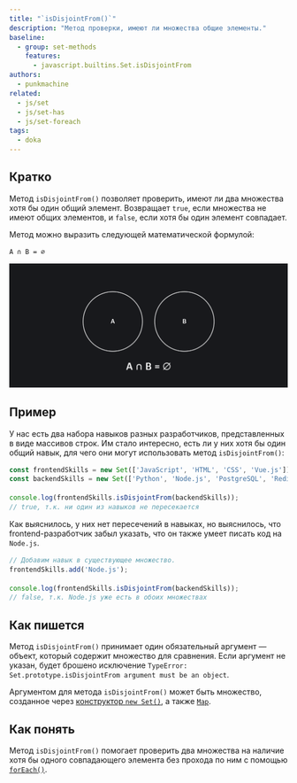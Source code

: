 ```yaml
---
title: "`isDisjointFrom()`"
description: "Метод проверки, имеют ли множества общие элементы."
baseline:
  - group: set-methods
    features:
      - javascript.builtins.Set.isDisjointFrom
authors:
  - punkmachine
related:
  - js/set
  - js/set-has
  - js/set-foreach
tags:
  - doka
---
```


## Кратко

Метод `isDisjointFrom()` позволяет проверить, имеют ли два множества хотя бы один общий элемент. Возвращает `true`, если множества не имеют общих элементов, и `false`, если хотя бы один элемент совпадает.

Метод можно выразить следующей математической формулой:

```
A ∩ B = ∅
```

![Два не пересекающихся множества A и B](images/set-disjoint-from.png)

## Пример

У нас есть два набора навыков разных разработчиков, представленных в виде массивов строк. Им стало интересно, есть ли у них хотя бы один общий навык, для чего они могут использовать метод `isDisjointFrom()`:

```js
const frontendSkills = new Set(['JavaScript', 'HTML', 'CSS', 'Vue.js']);
const backendSkills = new Set(['Python', 'Node.js', 'PostgreSQL', 'Redis']);

console.log(frontendSkills.isDisjointFrom(backendSkills));
// true, т.к. ни один из навыков не пересекается
```

Как выяснилось, у них нет пересечений в навыках, но выяснилось, что frontend-разработчик забыл указать, что он также умеет писать код на `Node.js`.

```js
// Добавим навык в существующее множество.
frontendSkills.add('Node.js');

console.log(frontendSkills.isDisjointFrom(backendSkills));
// false, т.к. Node.js уже есть в обоих множествах
```

## Как пишется

Метод `isDisjointFrom()` принимает один обязательный аргумент — объект, который содержит множество для сравнения. Если аргумент не указан, будет брошено исключение `TypeError: Set.prototype.isDisjointFrom argument must be an object`.

Аргументом для метода `isDisjointFrom()` может быть множество, созданное через [конструктор `new Set()`](/js/set-constructor/), а также [`Map`](/js/map/).

## Как понять

Метод `isDisjointFrom()` помогает проверить два множества на наличие хотя бы одного совпадающего элемента без прохода по ним с помощью [`forEach()`](/js/set-foreach/).
